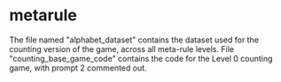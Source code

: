 # metarule

The file named "alphabet_dataset" contains the dataset used for the counting version of the game, across all meta-rule levels.
File "counting_base_game_code" contains the code for the Level 0 counting game, with prompt 2 commented out.
